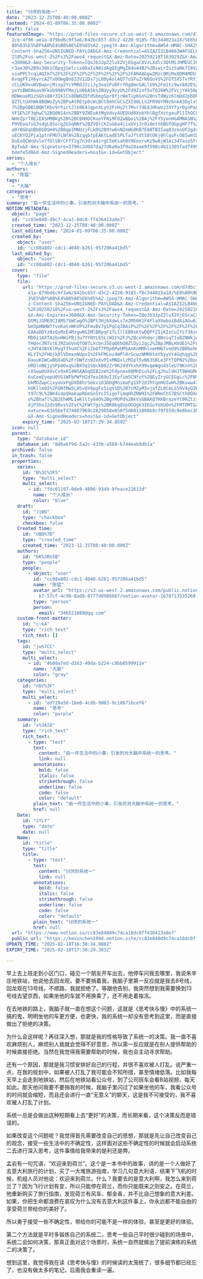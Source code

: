 ```yaml
---
title: "讨厌的系统一"
date: "2023-12-25T08:40:00.000Z"
lastmod: "2024-01-09T06:35:00.000Z"
draft: false
featuredImage: "https://prod-files-secure.s3.us-west-2.amazonaws.com/d7dbc101-8\
  2ce-4f96-ae1a-879bd6c9f3a6/842bc657-d3c2-4220-9185-f8c344023a18/%E6%80%9D%E8%\
  80%83%E5%BF%AB%E4%B8%8E%E6%85%A2.jpeg?X-Amz-Algorithm=AWS4-HMAC-SHA256&X-Amz-\
  Content-Sha256=UNSIGNED-PAYLOAD&X-Amz-Credential=ASIAZI2LB4663W4FSEL6%2F20250\
  218%2Fus-west-2%2Fs3%2Faws4_request&X-Amz-Date=20250218T163029Z&X-Amz-Expires\
  =3600&X-Amz-Security-Token=IQoJb3JpZ2luX2VjEGgaCXVzLXdlc3QtMiJHMEUCIQCfxrRCrk\
  r3ae30%2B9v38k1CBpqjUelcix0OaIsN8idAgQIgMqZ84n44BJ%2BswirZszSaNk7I8VZVPoRPiEL\
  vioPPLYcqiAQIkf%2F%2F%2F%2F%2F%2F%2F%2F%2F%2FARAAGgw2Mzc0MjMxODM4MDUiDP8TcbrB\
  6vqgFTiX6yrcA2Tx0OmgBn833V12Ds7jL00yAolAQ77uSFuZrN6QuVS%2FUT5X5TxYRY3FsnYVkGu\
  cCLUK9vvWVDwpnjMisp2YcYMROJ3iiJy3oa1PsDFrfRgQmcGALlG9%2Fm1tc9wz882E%2FnyIIncB\
  yxYsBWOAoav9Fkob990VFMajLU0bA5k%2BUyy9zyU%2Fd9Zinf5oT626W%2FVcjYAk50pCHjyNWIH\
  HDWeueM1zSGhs8Br3IklCs8OWOZQfdSbegSpr0fjrWeTip6Gn%2BnsTdWyz6lmDd2pbDR4D95quyI\
  8ZTLtUXhWk8BQWoZy%2BPsAtREtp0cWiBCC6mhCGCsZXI88LL%2FR96YM9z6nkA3DglvVV82GkszS\
  7%2BpGBB1BQKlKbv9rhictJlb9E4JqpnXLy%2FzHy2t7Mvr7dEdJHhwVz2XYfyrOynPoAa3v1Cnfc\
  VF1E%2F3qhwC%2BQ0N14n%2BBY9ZNEuAtMgVdvy4UEDUd0XobYhlBgfXstgouPl1IhQCQS8QWOejp\
  NHeZprT0EiEASHMBKg%2B%2BC0HHOCKuoYFNiMF0ZwBboi%2BAj%2FY5yonHGAMNASN%2Byi5RY0o\
  PHVEoa7iG3sdgLQSscgZGSqNNt%2BZVQlCK2uG6a4iixUVjJrOi0ett6BUfOGpgHF7f%2B7WP2MMb\
  a0r0GOqUBbDSDSH4%2B0gp1MNUzjFLkD%2B9tw6nNZeWG0KB7E88TBIIaq83zosUF2g4xivnJMxSl\
  uECKYO2Pja1ptnFMU7LNfA%2BzqqbfpEAKtLadESPLTaJftdtS8tO6j9hlquFcO8IwmtD8eZe6vQj\
  DuEoQCWnUvle7fDlSBrCFff2g7n3dra4zrgC5eKsahBV9EoxrvKz9wAjW1Ai34Taso5Fc63AF9Im1\
  ByTu&X-Amz-Signature=5796c2d687da27d6a9a3f9a28aae9f598c4b11305fadf4994aeca49f\
  b4efe5d0&X-Amz-SignedHeaders=host&x-id=GetObject"
series:
  - "个人成长"
authors:
  - "陈猛"
tags:
  - "大脑"
categories:
  - "思考"
summary: "由一件生活中的小事，引发的对大脑中系统一的思考。"
NOTION_METADATA:
  object: "page"
  id: "cc83e840-d9c7-4ca1-8dc8-ff436413a8e7"
  created_time: "2023-12-25T08:40:00.000Z"
  last_edited_time: "2024-01-09T06:35:00.000Z"
  created_by:
    object: "user"
    id: "cc08a802-cdc1-4040-b261-957206a41bd5"
  last_edited_by:
    object: "user"
    id: "cc08a802-cdc1-4040-b261-957206a41bd5"
  cover:
    type: "file"
    file:
      url: "https://prod-files-secure.s3.us-west-2.amazonaws.com/d7dbc101-82ce-4f96-a\
        e1a-879bd6c9f3a6/842bc657-d3c2-4220-9185-f8c344023a18/%E6%80%9D%E8%80%8\
        3%E5%BF%AB%E4%B8%8E%E6%85%A2.jpeg?X-Amz-Algorithm=AWS4-HMAC-SHA256&X-Am\
        z-Content-Sha256=UNSIGNED-PAYLOAD&X-Amz-Credential=ASIAZI2LB466ZPRY2PDK\
        %2F20250218%2Fus-west-2%2Fs3%2Faws4_request&X-Amz-Date=20250218T162934Z\
        &X-Amz-Expires=3600&X-Amz-Security-Token=IQoJb3JpZ2luX2VjEGcaCXVzLXdlc3\
        QtMiJGMEQCIAMS7bWCwgO%2BPt3HjbXdwLs7e2M56K1FAFlaXVwbaiBdAiAGu6iS19Ld3gI\
        bH3pHNHW7tvoKatnWhVP%2FmvBv7g1PqCqIBAiP%2F%2F%2F%2F%2F%2F%2F%2F%2F%2F8B\
        EAAaDDYzNzQyMzE4MzgwNSIMlBRpqF1TLIllEB9sKtwDQPfZIiKIzCuIYif3AzoT0ERygVP\
        MDOz1AXTAzbxHWiPBj3u7YYHYLESLjWIz%2FJ%2BceVhdqrjBBoiqT1uBZNWkjwDTbNdkFN\
        YHQec3NTstEJMZaUVnQfO07LXcbnJ5EqQ6bQ8ZlDyi2qc2%2BpJMBLHXdES%2FGpJAlcJKa\
        nJHTA3BtKlMygTfhuXC%2FiIbOf7PDp0PwUM5AnKnMMhlneHH6TveO9%2BBbehKM6mUQ%2F\
        KLYI%2FHGjk0lVDmxnNUpvI%2FkFMLoz4WPl0rGcwzNMMXtmYbyyVt4Gqhqg%2BoBABzvyG\
        DauuK1WCwBbXaD%2FrOWfzn9ZeXvPIxMNQxlzM1pT5vN63SBLe3FtTQPN2%2BodbZxvB76u\
        URDlnNEjySPpOOxq%2BX5q1SQckB02Zr9K2ddYhxhX99vqeWgn45leU79Knn%2F%2ByMQij\
        cXSww0UX8vCx9xR14NSAAGqQIBJzm%2Fdpnex8QMhDiu%2FLqJhuldHJT9W4GMdp1Thx%2F\
        6uCoeEyepU0VG1WFbPWfHZd7ea169uIJEyfimSCNfot%2BEyZryGCEGgLc%2FN%2FiH2gAD\
        bkMDZwpCixyoUxPgDXD8hrSekviO3DDgMnimaFg1XF2dJhtqeHUIwH%2BKvww41T87X5uN6\
        hOKllmOI%2FQNfMw5LHSvQY6pgFx51qV1D%2B7cMZyM3vjafZL0CALS59V4yQZWBwwjK72v\
        t97c9L%2BK4s4pQHabapRGmSoSYcISigoTimqHhZNW9I%2FWHoChS7BSCthDOXuwE%2F%2F\
        o%2Bhafl%2B2EhWMLIwKllty84O%2BgrMUPd%2BkVxGBAKQ7HXBrazeYt9RZtziVYw0trf2\
        djP3hvJ2ds90vs%2FvC%2FWt7gi%2BR8bqQVpOGQgk3IEGuYUXUOn%2FMTOMT&X-Amz-Sig\
        nature=63e56efd74087969c2829058e858f5d6011808b9cf9f559c9e0bec387dfed299\
        &X-Amz-SignedHeaders=host&x-id=GetObject"
      expiry_time: "2025-02-18T17:29:34.859Z"
  icon: null
  parent:
    type: "database_id"
    database_id: "8d6a6f9d-5a2c-433b-a560-b744eab9db1a"
  archived: false
  in_trash: false
  properties:
    series:
      id: "B%3C%3FS"
      type: "multi_select"
      multi_select:
        - id: "fdc61107-0de9-4896-9349-9feace22613d"
          name: "个人成长"
          color: "blue"
    draft:
      id: "JiWU"
      type: "checkbox"
      checkbox: false
    Created time:
      id: "UBQ%7B"
      type: "created_time"
      created_time: "2023-12-25T08:40:00.000Z"
    authors:
      id: "bK%3B%5B"
      type: "people"
      people:
        - object: "user"
          id: "cc08a802-cdc1-4040-b261-957206a41bd5"
          name: "陈猛"
          avatar_url: "https://s3-us-west-2.amazonaws.com/public.notion-static.com/775523\
            b7-57cf-4c98-8ad8-8777d898666f/notion-avatar-1678713535269.png"
          type: "person"
          person:
            email: "346521888@qq.com"
    custom-front-matter:
      id: "c~kA"
      type: "rich_text"
      rich_text: []
    tags:
      id: "jw%7CC"
      type: "multi_select"
      multi_select:
        - id: "4b08a7ed-d163-40da-b224-c8bb8599911e"
          name: "大脑"
          color: "gray"
    categories:
      id: "nbY%3F"
      type: "multi_select"
      multi_select:
        - id: "ed729a50-16e0-4cdb-9083-9c106716cef6"
          name: "思考"
          color: "purple"
    summary:
      id: "x%3AlD"
      type: "rich_text"
      rich_text:
        - type: "text"
          text:
            content: "由一件生活中的小事，引发的对大脑中系统一的思考。"
            link: null
          annotations:
            bold: false
            italic: false
            strikethrough: false
            underline: false
            code: false
            color: "default"
          plain_text: "由一件生活中的小事，引发的对大脑中系统一的思考。"
          href: null
    Date:
      id: "zYLY"
      type: "date"
      date: null
    Name:
      id: "title"
      type: "title"
      title:
        - type: "text"
          text:
            content: "讨厌的系统一"
            link: null
          annotations:
            bold: false
            italic: false
            strikethrough: false
            underline: false
            code: false
            color: "default"
          plain_text: "讨厌的系统一"
          href: null
  url: "https://www.notion.so/cc83e840d9c74ca18dc8ff436413a8e7"
  public_url: "https://kevinchen1994.notion.site/cc83e840d9c74ca18dc8ff436413a8e7"
UPDATE_TIME: "2025-02-18T16:30:34.008Z"
EXPIRY_TIME: "2025-02-18T17:30:29.303Z"

---
```

<link rel="stylesheet" href="https://cdn.jsdelivr.net/npm/katex@0.16.2/dist/katex.min.css" integrity="sha384-bYdxxUwYipFNohQlHt0bjN/LCpueqWz13HufFEV1SUatKs1cm4L6fFgCi1jT643X" crossorigin="anonymous">


早上去上班走到小区门口，碰见一个朋友开车出去，他停车问我去哪里，我说朱辛庄地铁站，他说他去回龙观，要不要捎着我，我脑子里第一反应就是我去8号线，回龙观在13号线，不顺路，我就拒绝了。等跟他告别，我突然想到我需要换到13号线去望京西，如果坐他的车就不用换乘了，还不用走着挨冻。


在去地铁的路上，我脑子就一直在想这个问题，这就是《思考快与慢》中的系统一搞的鬼，明明坐他的车更方便，也更快，我的系统一却没有思考到这里，而是直接做出了拒绝的决策。


为什么会这样呢？再往深入想，那就是我的性格导致了系统一的决策。我一直不喜欢麻烦别人，麻烦别人我就会觉得不好意思，所以第一反应就是在别人提供帮助的时候直接拒绝。当然在我觉得我需要帮助的时候，我也会主动寻求帮助。


还有一个原因，那就是我习惯安排好自己的行程，并很不喜欢被人打乱。说严重一点，在我的规划中，如果被人打乱了我可能会不知所措，甚至情绪低落。比如我每天早上会走到地铁站，然后在地铁站看公众号，到了公司班车会看B站视频，每天如此。那天他问我要不要捎我的时候，我脑子里闪过了如果坐他的车，我看公众号的时间就会缩短，而且还会进行一直“无意义”的聊天，这是我不可接受的，我不喜欢被人打乱了计划。


系统一总是会做出这种短期看上去“更好”的决策，而长期来看，这个决策反而是错误的。


如果改变这个问题呢？我觉得首先需要改变自己的思想，那就是先让自己改变自己的观念，接受一些生活中的不确定性，这样面对这些不确定性的时候就会启动系统二去进行深入思考，这件事情给我带来的是利还是弊。


孟岩有一句咒语，“欢迎来到荷兰”。这个是一本书中的故事，讲的是一个人做好了去意大利旅行的计划，买了一大堆旅游指南，学习几句意大利语，结果下飞机的时候，机组人员对他说：欢迎来到荷兰。什么？我要去的是意大利啊，我怎么来到荷兰了？因为飞行计划有变，所以只能停在荷兰，而你只能既来之则安之。在荷兰，他重新购买了旅行指南，发现荷兰有风车、郁金香，并不比自己想象的意大利差。如果，你把生命都浪费在哀叹为什么没有去意大利这件事上，你永远都不能自由的享受荷兰带给你的美好了。


所以勇于接受一些不确定性，带给你的可能不是一样的体验，甚至是更好的体验。


第二个方法就是平时多锻炼自己的系统二，思考一些自己平时很少碰到的场景中，系统二会如何决策，那真正面对这个场景时，系统一自然就做出了提前演练的系统二的决策了。


想到这里，我觉得我在读《思考快与慢》的时候读的太笼统了，很多细节都已经忘了，也没有做太多的笔记，后面我会重读一遍。

